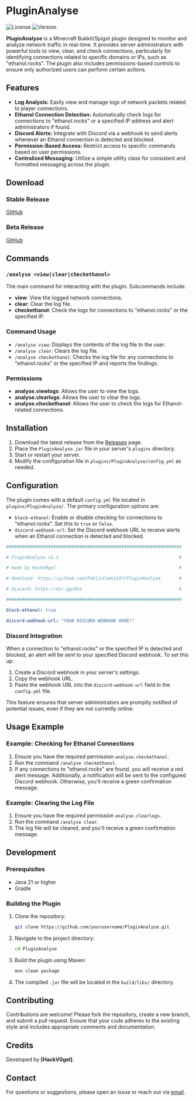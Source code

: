 # PluginAnalyse

![License](https://img.shields.io/badge/license-MIT-green.svg) ![Version](https://img.shields.io/badge/version-1.3-blue.svg)

**PluginAnalyse** is a Minecraft Bukkit/Spigot plugin designed to monitor and analyze network traffic in real-time. It provides server administrators with powerful tools to view, clear, and check connections, particularly for identifying connections related to specific domains or IPs, such as "ethanol.rocks". The plugin also includes permissions-based controls to ensure only authorized users can perform certain actions.

## Features

- **Log Analysis:** Easily view and manage logs of network packets related to player connections.
- **Ethanol Connection Detection:** Automatically check logs for connections to "ethanol.rocks" or a specified IP address and alert administrators if found.
- **Discord Alerts:** Integrate with Discord via a webhook to send alerts whenever an Ethanol connection is detected and blocked.
- **Permission-Based Access:** Restrict access to specific commands based on user permissions.
- **Centralized Messaging:** Utilize a simple utility class for consistent and formatted messaging across the plugin.

## Download

### Stable Release
[GitHub](https://github.com/PublicCode1337/PluginAnalyse/releases/tag/Minecraft)
### Beta Release
[GitHub](https://github.com/PublicCode1337/PluginAnalyse/releases/tag/Beta) 

## Commands

### `/analyse <view|clear|checkethanol>`
The main command for interacting with the plugin. Subcommands include:

- **view**: View the logged network connections.
- **clear**: Clear the log file.
- **checkethanol**: Check the logs for connections to "ethanol.rocks" or the specified IP.

### Command Usage
- `/analyse view`: Displays the contents of the log file to the user.
- `/analyse clear`: Clears the log file.
- `/analyse checkethanol`: Checks the log file for any connections to "ethanol.rocks" or the specified IP and reports the findings.

### Permissions
- **analyse.viewlogs**: Allows the user to view the logs.
- **analyse.clearlogs**: Allows the user to clear the logs.
- **analyse.checkethanol**: Allows the user to check the logs for Ethanol-related connections.

## Installation

1. Download the latest release from the [Releases](#) page.
2. Place the `PluginAnalyse.jar` file in your server's `plugins` directory.
3. Start or restart your server.
4. Modify the configuration file in `plugins/PluginAnalyse/config.yml` as needed.

## Configuration

The plugin comes with a default `config.yml` file located in `plugins/PluginAnalyse/`. The primary configuration options are:

- `block-ethanol`: Enable or disable checking for connections to "ethanol.rocks". Set this to `true` or `false`.
- `discord-webhook-url`: Set the Discord webhook URL to receive alerts when an Ethanol connection is detected and blocked.

```yaml
###################################################################

# PluginAnalyse v1.3                                              #

# made by HackV0gel                                               #

# download: https://github.com/PublicCode1337/PluginAnalyse       #

# discord: https://dsc.gg/bka                                     #

###################################################################

block-ethanol: true

discord-webhook-url: "YOUR DISCORD WEBHOOK HERE!"

```

### Discord Integration

When a connection to "ethanol.rocks" or the specified IP is detected and blocked, an alert will be sent to your specified Discord webhook. To set this up:

1. Create a Discord webhook in your server's settings.
2. Copy the webhook URL.
3. Paste the webhook URL into the `discord-webhook-url` field in the `config.yml` file.

This feature ensures that server administrators are promptly notified of potential issues, even if they are not currently online.

## Usage Example

### Example: Checking for Ethanol Connections

1. Ensure you have the required permission `analyse.checkethanol`.
2. Run the command `/analyse checkethanol`.
3. If any connections to "ethanol.rocks" are found, you will receive a red alert message. Additionally, a notification will be sent to the configured Discord webhook. Otherwise, you'll receive a green confirmation message.

### Example: Clearing the Log File

1. Ensure you have the required permission `analyse.clearlogs`.
2. Run the command `/analyse clear`.
3. The log file will be cleared, and you'll receive a green confirmation message.

## Development

### Prerequisites
- Java 21 or higher
- Gradle

### Building the Plugin

1. Clone the repository:
   ```sh
   git clone https://github.com/yourusername/PluginAnalyse.git
   ```
2. Navigate to the project directory:
   ```sh
   cd PluginAnalyse
   ```
3. Build the plugin using Maven:
   ```sh
   mvn clean package
   ```
4. The compiled `.jar` file will be located in the `build/libs/` directory.

## Contributing

Contributions are welcome! Please fork the repository, create a new branch, and submit a pull request. Ensure that your code adheres to the existing style and includes appropriate comments and documentation.

## Credits

Developed by **[HackV0gel]**.

## Contact

For questions or suggestions, please open an issue or reach out via [email](mailto:contact@cerya.de).
